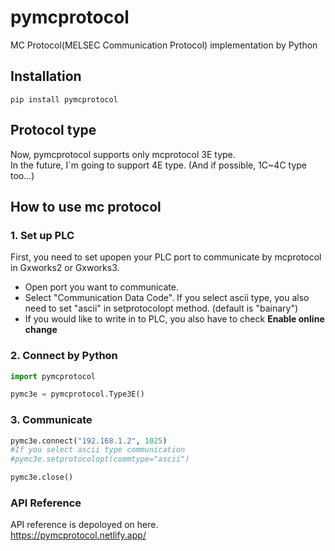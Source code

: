 # pymcprotocol
MC Protocol(MELSEC Communication Protocol) implementation by Python

## Installation 
```console 
pip install pymcprotocol
```

## Protocol type
Now, pymcprotocol supports only mcprotocol 3E type.  
In the future, I`m going to support 4E type. (And if possible, 1C~4C type too...)

## How to use mc protocol
### 1. Set up PLC
First, you need to set upopen your PLC port to communicate by mcprotocol in Gxworks2 or Gxworks3.  
- Open port you want to communicate.  
- Select "Communication Data Code". If you select ascii type, you also need to set "ascii" in setprotocolopt method. (default is "bainary")
- If you would like to write in to PLC, you also have to check __Enable online change__

### 2. Connect by Python
```python
import pymcprotocol

pymc3e = pymcprotocol.Type3E()
```

### 3. Communicate
```python
pymc3e.connect("192.168.1.2", 1025)
#If you select ascii type communication
#pymc3e.setprotocolopt(commtype="ascii")

pymc3e.close()
```

### API Reference
API reference is depoloyed on here.  
https://pymcprotocol.netlify.app/